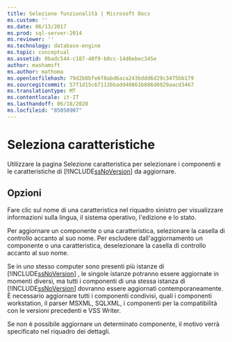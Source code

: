 ```yaml
---
title: Selezione funzionalità | Microsoft Docs
ms.custom: ''
ms.date: 06/13/2017
ms.prod: sql-server-2014
ms.reviewer: ''
ms.technology: database-engine
ms.topic: conceptual
ms.assetid: 0badc544-c187-40f9-b0cc-14d6ebec345e
author: mashamsft
ms.author: mathoma
ms.openlocfilehash: 79d2b8bfe6f8abd6aca243bddd6d29c3475bb179
ms.sourcegitcommit: 57f1d15c67113bbadd40861b886d6929aacd3467
ms.translationtype: MT
ms.contentlocale: it-IT
ms.lasthandoff: 06/18/2020
ms.locfileid: "85058907"
---
```

# <a name="select-features"></a>Seleziona caratteristiche
  Utilizzare la pagina Selezione caratteristica per selezionare i componenti e le caratteristiche di [!INCLUDE[ssNoVersion](../../includes/ssnoversion-md.md)] da aggiornare.  
  
## <a name="options"></a>Opzioni  
 Fare clic sul nome di una caratteristica nel riquadro sinistro per visualizzare informazioni sulla lingua, il sistema operativo, l'edizione e lo stato.  
  
 Per aggiornare un componente o una caratteristica, selezionare la casella di controllo accanto al suo nome. Per escludere dall'aggiornamento un componente o una caratteristica, deselezionare la casella di controllo accanto al suo nome.  
  
 Se in uno stesso computer sono presenti più istanze di [!INCLUDE[ssNoVersion](../../includes/ssnoversion-md.md)] , le singole istanze potranno essere aggiornate in momenti diversi, ma tutti i componenti di una stessa istanza di [!INCLUDE[ssNoVersion](../../includes/ssnoversion-md.md)] dovranno essere aggiornati contemporaneamente. È necessario aggiornare tutti i componenti condivisi, quali i componenti workstation, il parser MSXML, SQLXML, i componenti per la compatibilità con le versioni precedenti e VSS Writer.  
  
 Se non è possibile aggiornare un determinato componente, il motivo verrà specificato nel riquadro dei dettagli.  
  
  

